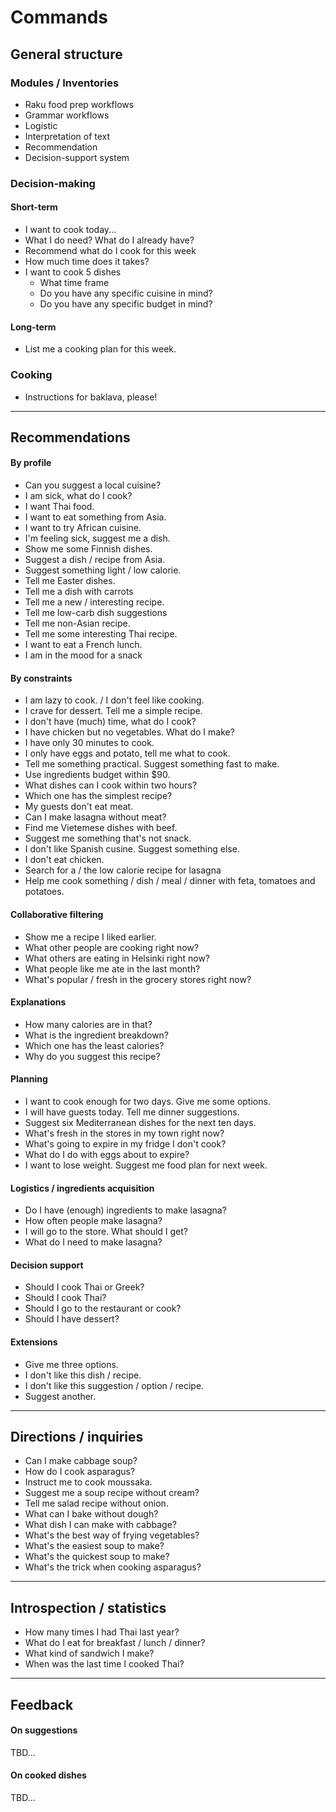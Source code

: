 # Commands

## General structure

### Modules / Inventories

- Raku food prep workflows
- Grammar workflows
- Logistic
- Interpretation of text
- Recommendation
- Decision-support system

### Decision-making

#### Short-term

- I want to cook today...
- What I do need? What do I already have?
- Recommend what do I cook for this week
- How much time does it takes?
- I want to cook 5 dishes
  - What time frame
  - Do you have any specific cuisine in mind?
  - Do you have any specific budget in mind?

#### Long-term

- List me a cooking plan for this week.

### Cooking

- Instructions for baklava, please!

-----

## Recommendations

#### By profile

- Can you suggest a local cuisine?
- I am sick, what do I cook?
- I want Thai food.
- I want to eat something from Asia.
- I want to try African cuisine.
- I'm feeling sick, suggest me a dish.
- Show me some Finnish dishes.
- Suggest a dish / recipe from Asia.
- Suggest something light / low calorie.
- Tell me Easter dishes.
- Tell me a dish with carrots
- Tell me a new / interesting recipe.
- Tell me low-carb dish suggestions
- Tell me non-Asian recipe.
- Tell me some interesting Thai recipe.
- I want to eat a French lunch.
- I am in the mood for a snack


#### By constraints

- I am lazy to cook. / I don't feel like cooking.
- I crave for dessert. Tell me a simple recipe.
- I don't have (much) time, what do I cook?
- I have chicken but no vegetables. What do I make?
- I have only 30 minutes to cook.
- I only have eggs and potato, tell me what to cook.
- Tell me something practical. Suggest something fast to make.
- Use ingredients budget within $90.
- What dishes can I cook within two hours?
- Which one has the simplest recipe?
- My guests don't eat meat.
- Can I make lasagna without meat?
- Find me Vietemese dishes with beef.
- Suggest me something that's not snack.
- I don't like Spanish cusine. Suggest something else.
- I don't eat chicken.
- Search for a / the low calorie recipe for lasagna
- Help me cook something / dish / meal / dinner with feta, tomatoes and potatoes.




#### Collaborative filtering

- Show me a recipe I liked earlier.
- What other people are cooking right now?
- What others are eating in Helsinki right now?
- What people like me ate in the last month?
- What's popular / fresh in the grocery stores right now? 

#### Explanations

- How many calories are in that?
- What is the ingredient breakdown?
- Which one has the least calories?
- Why do you suggest this recipe?

#### Planning

- I want to cook enough for two days. Give me some options.
- I will have guests today. Tell me dinner suggestions.
- Suggest six Mediterranean dishes for the next ten days.
- What's fresh in the stores in my town right now?
- What's going to expire in my fridge I don't cook?
- What do I do with eggs about to expire?
- I want to lose weight. Suggest me food plan for next week.

#### Logistics / ingredients acquisition

- Do I have (enough) ingredients to make lasagna?
- How often people make lasagna?
- I will go to the store. What should I get?
- What do I need to make lasagna?

#### Decision support

- Should I cook Thai or Greek?
- Should I cook Thai?
- Should I go to the restaurant or cook?
- Should I have dessert?

#### Extensions

- Give me three options.
- I don't like this dish / recipe.
- I don't like this suggestion / option / recipe.
- Suggest another.

-----

## Directions / inquiries

- Can I make cabbage soup?
- How do I cook asparagus?
- Instruct me to cook moussaka.
- Suggest me a soup recipe without cream?
- Tell me salad recipe without onion.
- What can I bake without dough?
- What dish I can make with cabbage?
- What's the best way of frying vegetables?
- What's the easiest soup to make?
- What's the quickest soup to make?
- What's the trick when cooking asparagus?

-----

## Introspection / statistics

- How many times I had Thai last year?
- What do I eat for breakfast / lunch / dinner?
- What kind of sandwich I make?
- When was the last time I cooked Thai?

-----

## Feedback

#### On suggestions

TBD...

#### On cooked dishes

TBD...
